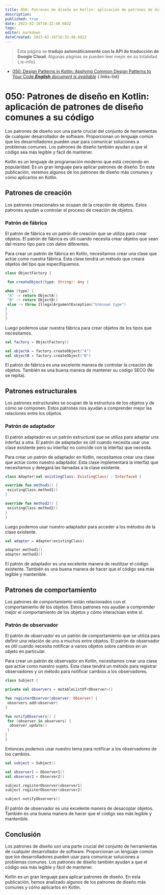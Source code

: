 ```yaml
---
title: 050: Patrones de diseño en Kotlin: aplicación de patrones de diseño comunes a su código.
description: 
published: true
date: 2023-02-16T16:32:48.682Z
tags: 
editor: markdown
dateCreated: 2023-02-16T16:32:48.682Z
---
```


> Esta página se **tradujo automáticamente con la API de traducción de Google Cloud**.
Algunas páginas se pueden leer mejor en su totalidad.{.is-info}



- [050: Design Patterns in Kotlin: Applying Common Design Patterns to Your Code.***English** document is available*](/en/Knowledge-base/Kotlin/Learning/050-design-patterns-in-kotlin-applying-common-design-patterns-to-your-code-)
{.links-list}


# 050: Patrones de diseño en Kotlin: aplicación de patrones de diseño comunes a su código

Los patrones de diseño son una parte crucial del conjunto de herramientas de cualquier desarrollador de software. Proporcionan un lenguaje común que los desarrolladores pueden usar para comunicar soluciones a problemas comunes. Los patrones de diseño también ayudan a que el código sea más legible y fácil de mantener.

Kotlin es un lenguaje de programación moderno que está creciendo en popularidad. Es un gran lenguaje para aplicar patrones de diseño. En esta publicación, veremos algunos de los patrones de diseño más comunes y cómo aplicarlos en Kotlin.

## Patrones de creación

Los patrones creacionales se ocupan de la creación de objetos. Estos patrones ayudan a controlar el proceso de creación de objetos.

### Patrón de fábrica

El patrón de fábrica es un patrón de creación que se utiliza para crear objetos. El patrón de fábrica es útil cuando necesita crear objetos que sean del mismo tipo pero con datos diferentes.

Para crear un patrón de fábrica en Kotlin, necesitamos crear una clase que actúe como nuestra fábrica. Esta clase tendrá un método que creará objetos del tipo que especifiquemos.

```kotlin
class ObjectFactory {

 fun createObject(type: String): Any {

when (type) {
 "A" -> return ObjectA()
 "B" -> return ObjectB()
 else -> throw IllegalArgumentException("Unknown type")
}
}
}
```

Luego podemos usar nuestra fábrica para crear objetos de los tipos que necesitamos.

```kotlin
val factory = ObjectFactory()

val objectA = factory.createObject("A")
val objectB = factory.createObject("B")
```

El patrón de fábrica es una excelente manera de controlar la creación de objetos. También es una buena manera de mantener su código SECO (No se repita).

## Patrones estructurales

Los patrones estructurales se ocupan de la estructura de los objetos y de cómo se componen. Estos patrones nos ayudan a comprender mejor las relaciones entre los objetos.

### Patrón de adaptador

El patrón adaptador es un patrón estructural que se utiliza para adaptar una interfaz a otra. El patrón de adaptador es útil cuando necesita usar una clase existente pero su interfaz no coincide con la interfaz que necesita.

Para crear un patrón de adaptador en Kotlin, necesitamos crear una clase que actúe como nuestro adaptador. Esta clase implementará la interfaz que necesitamos y delegará las llamadas a la clase existente.

```kotlin
class Adapter(val existingClass: ExistingClass) : InterfaceX {

override fun method1() {
 existingClass.method1()
}

override fun method2() {
 existingClass.method2()
}
}
```

Luego podemos usar nuestro adaptador para acceder a los métodos de la clase existente.

```kotlin
val adapter = Adapter(existingClass)

adapter.method1()
adapter.method2()
```

El patrón de adaptador es una excelente manera de reutilizar el código existente. También es una buena manera de hacer que el código sea más legible y mantenible.

## Patrones de comportamiento

Los patrones de comportamiento están relacionados con el comportamiento de los objetos. Estos patrones nos ayudan a comprender mejor el comportamiento de los objetos y cómo interactúan entre sí.

### Patrón de observador

El patrón de observador es un patrón de comportamiento que se utiliza para definir una relación de uno a muchos entre objetos. El patrón de observador es útil cuando necesita notificar a varios objetos sobre cambios en un objeto en particular.

Para crear un patrón de observador en Kotlin, necesitamos crear una clase que actúe como nuestro sujeto. Esta clase tendrá un método para registrar observadores y un método para notificar cambios a los observadores.

```kotlin
class Subject {

private val observers = mutableListOf<Observer>()

fun registerObserver(observer: Observer) {
 observers.add(observer)
}

fun notifyObservers() {
 for (observer in observers) {
  observer.update()
 }
}
}
```

Entonces podemos usar nuestro tema para notificar a los observadores de los cambios.

```kotlin
val subject = Subject()

val observer1 = Observer1()
val observer2 = Observer2()

subject.registerObserver(observer1)
subject.registerObserver(observer2)

subject.notifyObservers()
```

El patrón de observador es una excelente manera de desacoplar objetos. También es una buena manera de hacer que el código sea más legible y mantenible.

## Conclusión

Los patrones de diseño son una parte crucial del conjunto de herramientas de cualquier desarrollador de software. Proporcionan un lenguaje común que los desarrolladores pueden usar para comunicar soluciones a problemas comunes. Los patrones de diseño también ayudan a que el código sea más legible y fácil de mantener.

Kotlin es un gran lenguaje para aplicar patrones de diseño. En esta publicación, hemos analizado algunos de los patrones de diseño más comunes y cómo aplicarlos en Kotlin.